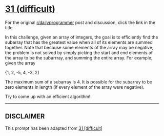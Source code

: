 # [31 (difficult)](https://www.reddit.com/r/dailyprogrammer/comments/rg2dj/3272012_challenge_31_difficult/)

For the original [r/dailyprogrammer](https://www.reddit.com/r/dailyprogrammer/) post and discussion, click the link in the title.

In this challenge, given an array of integers, the goal is to efficiently find the subarray that has the greatest value when all of its elements are summed together. Note that because some elements of the array may be negative, the problem is not solved by simply picking the start and end elements of the array to be the subarrray, and summing the entire array. 
For example, given the array

{1, 2, -5, 4, -3, 2}

The maximum sum of a subarray is 4. It is possible for the subarray to be zero elements in length (if every element of the array were negative). 

Try to come up with an efficient algorithm!


----
## **DISCLAIMER**
This prompt has been adapted from [31 [difficult]](https://www.reddit.com/r/dailyprogrammer/comments/rg2dj/3272012_challenge_31_difficult/
)
